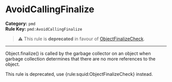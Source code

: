 # AvoidCallingFinalize
**Category:** `pmd`<br/>
**Rule Key:** `pmd:AvoidCallingFinalize`<br/>
> :warning: This rule is **deprecated** in favour of [ObjectFinalizeCheck](https://rules.sonarsource.com/java/RSPEC-bjectFinalizeCheck).

-----

Object.finalize() is called by the garbage collector on an object when garbage collection determines that there are no more references to the object.

<p>
  This rule is deprecated, use {rule:squid:ObjectFinalizeCheck} instead.
</p>
